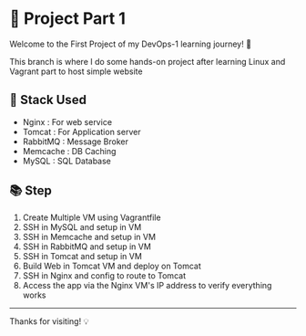 # 📁 Project Part 1

Welcome to the First Project of my DevOps-1 learning journey! 🚀

This branch is where I do some hands-on project after learning Linux and Vagrant part to host simple website

## 🧱 Stack Used
- Nginx : For web service
- Tomcat : For Application server
- RabbitMQ : Message Broker
- Memcache : DB Caching
- MySQL : SQL Database

## 📚 Step

1. Create Multiple VM using Vagrantfile
2. SSH in MySQL and setup in VM
3. SSH in Memcache and setup in VM
4. SSH in RabbitMQ and setup in VM
5. SSH in Tomcat and setup in VM
6. Build Web in Tomcat VM and deploy on Tomcat
7. SSH in Nginx and config to route to Tomcat
8. Access the app via the Nginx VM's IP address to verify everything works
---
Thanks for visiting! 💡
